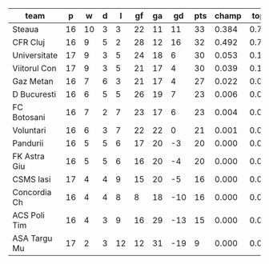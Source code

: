 |     team     | p  | w  | d | l  | gf | ga | gd  | pts | champ | top2  | top3  | top4  |  5-7  | bot4  | bot3  | bot2  |
|--------------|----|----|---|----|----|----|-----|-----|-------|-------|-------|-------|-------|-------|-------|-------|
| Steaua       | 16 | 10 | 3 |  3 | 22 | 11 |  11 |  33 | 0.384 | 0.729 | 0.877 | 0.944 | 0.054 | 0.000 | 0.000 | 0.000|
| CFR Cluj     | 16 |  9 | 5 |  2 | 28 | 12 |  16 |  32 | 0.492 | 0.785 | 0.908 | 0.964 | 0.035 | 0.000 | 0.000 | 0.000|
| Universitate | 17 |  9 | 3 |  5 | 24 | 18 |   6 |  30 | 0.053 | 0.190 | 0.419 | 0.626 | 0.328 | 0.000 | 0.000 | 0.000|
| Viitorul Con | 17 |  9 | 3 |  5 | 21 | 17 |   4 |  30 | 0.039 | 0.148 | 0.359 | 0.575 | 0.373 | 0.001 | 0.000 | 0.000|
| Gaz Metan    | 16 |  7 | 6 |  3 | 21 | 17 |   4 |  27 | 0.022 | 0.085 | 0.218 | 0.399 | 0.467 | 0.005 | 0.001 | 0.000|
| D Bucuresti  | 16 |  6 | 5 |  5 | 26 | 19 |   7 |  23 | 0.006 | 0.030 | 0.098 | 0.210 | 0.503 | 0.022 | 0.007 | 0.001|
| FC Botosani  | 16 |  7 | 2 |  7 | 23 | 17 |   6 |  23 | 0.004 | 0.027 | 0.092 | 0.195 | 0.497 | 0.025 | 0.007 | 0.001|
| Voluntari    | 16 |  6 | 3 |  7 | 22 | 22 |   0 |  21 | 0.001 | 0.004 | 0.017 | 0.045 | 0.306 | 0.128 | 0.048 | 0.012|
| Pandurii     | 16 |  5 | 5 |  6 | 17 | 20 |  -3 |  20 | 0.000 | 0.001 | 0.004 | 0.015 | 0.171 | 0.243 | 0.102 | 0.028|
| FK Astra Giu | 16 |  5 | 5 |  6 | 16 | 20 |  -4 |  20 | 0.000 | 0.002 | 0.009 | 0.026 | 0.216 | 0.202 | 0.082 | 0.022|
| CSMS Iasi    | 17 |  4 | 4 |  9 | 15 | 20 |  -5 |  16 | 0.000 | 0.000 | 0.000 | 0.001 | 0.014 | 0.782 | 0.570 | 0.296|
| Concordia Ch | 16 |  4 | 4 |  8 |  8 | 18 | -10 |  16 | 0.000 | 0.000 | 0.000 | 0.001 | 0.023 | 0.746 | 0.506 | 0.246|
| ACS Poli Tim | 16 |  4 | 3 |  9 | 16 | 29 | -13 |  15 | 0.000 | 0.000 | 0.000 | 0.000 | 0.012 | 0.848 | 0.684 | 0.420|
| ASA Targu Mu | 17 |  2 | 3 | 12 | 12 | 31 | -19 |   9 | 0.000 | 0.000 | 0.000 | 0.000 | 0.000 | 0.999 | 0.994 | 0.974|
